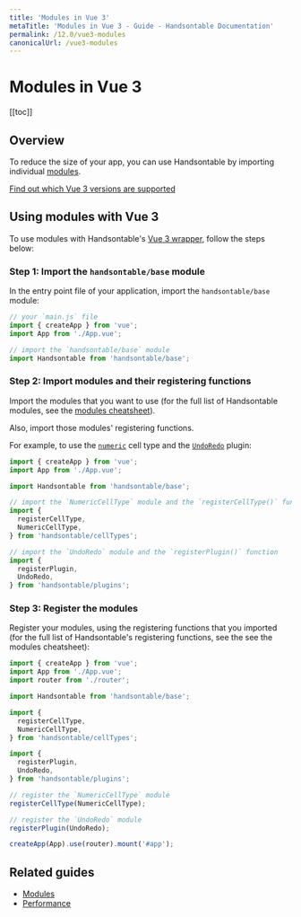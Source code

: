 ```yaml
---
title: 'Modules in Vue 3'
metaTitle: 'Modules in Vue 3 - Guide - Handsontable Documentation'
permalink: /12.0/vue3-modules
canonicalUrl: /vue3-modules
---
```


# Modules in Vue 3

[[toc]]

## Overview

To reduce the size of your app, you can use Handsontable by importing individual [modules](@/guides/building-and-testing/modules.md).

[Find out which Vue 3 versions are supported](@/guides/integrate-with-vue3/vue3-installation.md#vue-3-version-support)

## Using modules with Vue 3

To use modules with Handsontable's [Vue 3 wrapper](@/guides/integrate-with-vue3/vue3-installation.md), follow the steps below:

### Step 1: Import the `handsontable/base` module

In the entry point file of your application, import the `handsontable/base` module:
```js
// your `main.js` file
import { createApp } from 'vue';
import App from './App.vue';

// import the `handsontable/base` module
import Handsontable from 'handsontable/base';
```

### Step 2: Import modules and their registering functions

Import the modules that you want to use (for the full list of Handsontable modules, see the [modules cheatsheet](@/guides/building-and-testing/modules.md#modules-cheatsheet)).

Also, import those modules' registering functions.

For example, to use the [`numeric`](@/guides/cell-types/numeric-cell-type.md) cell type and the [`UndoRedo`](@/api/undoRedo.md) plugin:
```js
import { createApp } from 'vue';
import App from './App.vue';

import Handsontable from 'handsontable/base';

// import the `NumericCellType` module and the `registerCellType()` function
import {
  registerCellType,
  NumericCellType,
} from 'handsontable/cellTypes';

// import the `UndoRedo` module and the `registerPlugin()` function
import {
  registerPlugin,
  UndoRedo,
} from 'handsontable/plugins';
```

### Step 3: Register the modules

Register your modules, using the registering functions that you imported (for the full list of Handsontable's registering functions, see the see the modules cheatsheet):
```js
import { createApp } from 'vue';
import App from './App.vue';
import router from './router';

import Handsontable from 'handsontable/base';

import {
  registerCellType,
  NumericCellType,
} from 'handsontable/cellTypes';

import {
  registerPlugin,
  UndoRedo,
} from 'handsontable/plugins';

// register the `NumericCellType` module
registerCellType(NumericCellType);

// register the `UndoRedo` module
registerPlugin(UndoRedo);

createApp(App).use(router).mount('#app');
```

## Related guides

- [Modules](@/guides/building-and-testing/modules.md)
- [Performance](@/guides/advanced-topics/performance.md)